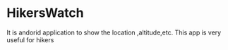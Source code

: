 # HikersWatch

It is andorid application to show the location ,altitude,etc. 
This app is very useful for hikers

